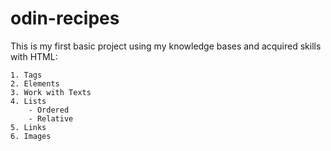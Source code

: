 # odin-recipes
This is my first basic project using my knowledge bases and acquired skills with HTML:

    1. Tags
    2. Elements
    3. Work with Texts
    4. Lists
        - Ordered
        - Relative 
    5. Links 
    6. Images
        
